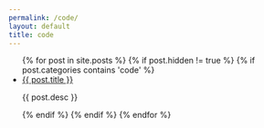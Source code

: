 ```yaml
---
permalink: /code/
layout: default
title: code
---
```

<ul class="posts">
{% for post in site.posts %}
	{% if post.hidden != true %}
	  {% if post.categories contains 'code' %}
	  <li class="post {{post.categories}}" data-title="{{post.title}}" data-url="{{post.url}}">
	    <a href="{{ post.url }}">
	      <span class="post-image" style="background-image: url('{{ post.image }}')"></span>
	    </a>
	    <div class="post-desc">
	      <a href="{{ post.url }}">{{ post.title }}</a>
	      <p>{{ post.desc }}</p>
	    </div>
	  </li>
	  {% endif %}
	{% endif %}
{% endfor %}
</ul>